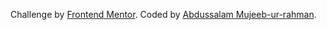 Challenge by <a href="https://www.frontendmentor.io?ref=challenge" target="_blank">Frontend Mentor</a>. 
    Coded by <a href="#">Abdussalam Mujeeb-ur-rahman</a>.
   